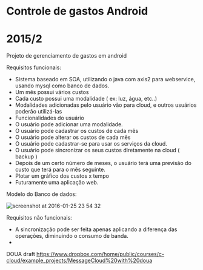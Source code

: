 # Controle de gastos Android
# 2015/2
Projeto de gerenciamento de gastos em android


Requisitos funcionais:
- Sistema baseado em SOA,  utilizando o java com axis2 para webservice, usando mysql como banco de dados.
- Um mês possui vários custos
- Cada custo possui uma modalidade ( ex: luz, água, etc..)
- Modalidades adicionadas pelo usuário vão para cloud, e outros usuários poderão utilizá-las
- Funcionalidades do usuário
 - O usuário pode adicionar uma modalidade.
 - O usuário pode cadastrar os custos de cada mês
 - O usuário pode alterar os custos de cada mês
 - O usuário pode cadastrar-se para usar os serviços da cloud.
 - O usuário pode sincronizar os seus custos diretamente na cloud ( backup )
- Depois de um certo número de meses, o usuário terá uma previsão do custo que terá para o mês seguinte.
- Plotar um gráfico dos custos x tempo
- Futuramente uma aplicação web. 

Modelo do Banco de dados:

![screenshot at 2016-01-25 23 54 32](https://cloud.githubusercontent.com/assets/8482579/12570483/1bb71526-c3bf-11e5-829f-7a22315b8932.png)

Requisitos não funcionais:
 - A sincronização pode ser feita apenas aplicando a diferença das operações, diminuindo o consumo de banda.
 - 
 
DOUA draft
https://www.dropbox.com/home/public/courses/c-cloud/example_projects/MessageCloud%20with%20doua
